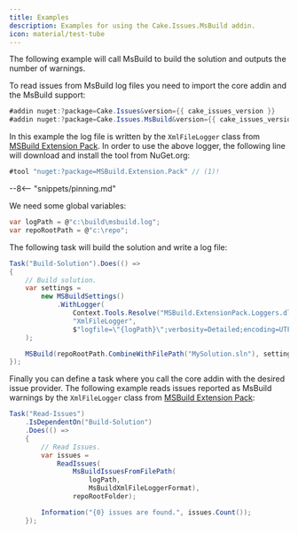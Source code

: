```yaml
---
title: Examples
description: Examples for using the Cake.Issues.MsBuild addin.
icon: material/test-tube
---
```


The following example will call MsBuild to build the solution and outputs the number of warnings.

To read issues from MsBuild log files you need to import the core addin and the MsBuild support:

```csharp
#addin nuget:?package=Cake.Issues&version={{ cake_issues_version }}
#addin nuget:?package=Cake.Issues.MsBuild&version={{ cake_issues_version }}
```

In this example the log file is written by the `XmlFileLogger` class from [MSBuild Extension Pack].
In order to use the above logger, the following line will download and install the tool from NuGet.org:

```csharp
#tool "nuget:?package=MSBuild.Extension.Pack" // (1)!
```

--8<-- "snippets/pinning.md"

We need some global variables:

```csharp
var logPath = @"c:\build\msbuild.log";
var repoRootPath = @"c:\repo";
```

The following task will build the solution and write a log file:

```csharp
Task("Build-Solution").Does(() =>
{
    // Build solution.
    var settings =
        new MSBuildSettings()
            .WithLogger(
                Context.Tools.Resolve("MSBuild.ExtensionPack.Loggers.dll").FullPath,
                "XmlFileLogger",
                $"logfile=\"{logPath}\";verbosity=Detailed;encoding=UTF-8"
    );

    MSBuild(repoRootPath.CombineWithFilePath("MySolution.sln"), settings);
});
```

Finally you can define a task where you call the core addin with the desired issue provider.
The following example reads issues reported as MsBuild warnings by the `XmlFileLogger`
class from [MSBuild Extension Pack]:

```csharp
Task("Read-Issues")
    .IsDependentOn("Build-Solution")
    .Does(() =>
    {
        // Read Issues.
        var issues =
            ReadIssues(
                MsBuildIssuesFromFilePath(
                    logPath,
                    MsBuildXmlFileLoggerFormat),
                repoRootFolder);

        Information("{0} issues are found.", issues.Count());
    });
```

[MSBuild Extension Pack]: https://github.com/mikefourie-zz/MSBuildExtensionPack
